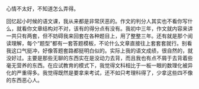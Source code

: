 心情不太好，不知道怎么弄得。

回忆起小时候的语文课，我从来都是非常厌恶的。作文的判分人其实也不看你写什么，就看你文章结构对不对，该有的得分点有没有。我初中三年，作文就内容来讲一共只有两套，但不妨碍我来回套在各种题目上，用了整整三年。还有就是那个阅读理解，每个“题型”都有一套答题模板，不论什么文章直接往上套套套就行。别看我这口气挺冲，好像答题套路都挺明白似的。实际上我的语文成绩，很自然的，就没好过。主要是那些无聊的东西实在是没动力去背，而且我也有点不屑于去背着些毫无营养的东西。在应试教育的模式下，我觉得文科相比于一板一眼的数理化被异化的严重得多。我觉得既然是要拿来考试，还不如只考理科得了，少拿这些四不像的东西恶心人。